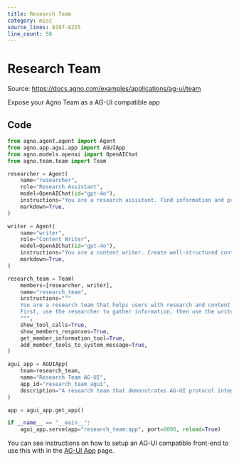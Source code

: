 ```yaml
---
title: Research Team
category: misc
source_lines: 8197-8255
line_count: 58
---
```


# Research Team
Source: https://docs.agno.com/examples/applications/ag-ui/team

Expose your Agno Team as a AG-UI compatible app

## Code

```python cookbook/apps/agui/research_team.py
from agno.agent.agent import Agent
from agno.app.agui.app import AGUIApp
from agno.models.openai import OpenAIChat
from agno.team.team import Team

researcher = Agent(
    name="researcher",
    role="Research Assistant",
    model=OpenAIChat(id="gpt-4o"),
    instructions="You are a research assistant. Find information and provide detailed analysis.",
    markdown=True,
)

writer = Agent(
    name="writer",
    role="Content Writer",
    model=OpenAIChat(id="gpt-4o"),
    instructions="You are a content writer. Create well-structured content based on research.",
    markdown=True,
)

research_team = Team(
    members=[researcher, writer],
    name="research_team",
    instructions="""
    You are a research team that helps users with research and content creation.
    First, use the researcher to gather information, then use the writer to create content.
    """,
    show_tool_calls=True,
    show_members_responses=True,
    get_member_information_tool=True,
    add_member_tools_to_system_message=True,
)

agui_app = AGUIApp(
    team=research_team,
    name="Research Team AG-UI",
    app_id="research_team_agui",
    description="A research team that demonstrates AG-UI protocol integration.",
)

app = agui_app.get_app()

if __name__ == "__main__":
    agui_app.serve(app="research_team:app", port=8000, reload=True)
```

You can see instructions on how to setup an AG-UI compatible front-end to use this with in the [AG-UI App](/applications/ag-ui/introduction) page.


